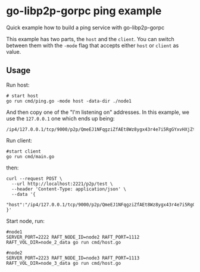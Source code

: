 # go-libp2p-gorpc ping example

Quick example how to build a ping service with go-libp2p-gorpc

This example has two parts, the `host` and the `client`. You can switch between
them with the `-mode` flag that accepts either `host` or `client` as value.

## Usage

Run host:

```shell
# start host
go run cmd/ping.go -mode host -data-dir ./node1
```

And then copy one of the "I'm listening on" addresses. In this example, we use
the `127.0.0.1` one which ends up being:

```
/ip4/127.0.0.1/tcp/9000/p2p/QmeEJ1NFqgziZfAEt8Wz8ygx43r4e7i5RgGYxvHXjZtf9M
```

Run client:

```shell
#start client
go run cmd/main.go
```

then:

```shell
curl --request POST \
  --url http://localhost:2221/p2p/test \
  --header 'Content-Type: application/json' \
  --data '{
	"host":"/ip4/127.0.0.1/tcp/9000/p2p/QmeEJ1NFqgziZfAEt8Wz8ygx43r4e7i5RgGYxvHXjZtf9M"
}'
```

Start node, run:

```shell
#node1
SERVER_PORT=2222 RAFT_NODE_ID=node2 RAFT_PORT=1112 RAFT_VOL_DIR=node_2_data go run cmd/host.go
```

```shell
#node2
SERVER_PORT=2223 RAFT_NODE_ID=node3 RAFT_PORT=1113 RAFT_VOL_DIR=node_3_data go run cmd/host.go
```
